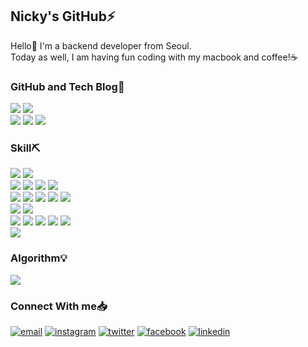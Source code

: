 <div id="introduction">
  <h2>Nicky's GitHub⚡️</h2>
  <p id="title">Hello👋 I'm a backend developer from Seoul.<br/>
    Today as well, I am having fun coding with my macbook and coffee!☕️
  </p>
</div>

<div>
  <h3>GitHub and Tech Blog📝</h3>
  <a href="https://github.com/nicky-day"><img src="https://hits.seeyoufarm.com/api/count/incr/badge.svg?url=https%3A%2F%2Fgithub.com%2Fnicky-day&count_bg=%23000000&title_bg=%23000000&icon=github.svg&icon_color=%23FFFFFF&title=Github&edge_flat=true"/></a>
  <a href="https://velog.io/@jsj3282"><img src="https://img.shields.io/badge/Tech%20Blog-11B48A?style=flat&logo=Vimeo&logoColor=white&link=https://velog.io/@jsj3282"/></a>
  <br/>
  <img src="https://github-readme-stats.vercel.app/api/top-langs/?username=nicky-day&theme=gotham">
  <img src="https://github-readme-stats.vercel.app/api?username=nicky-day&show_icons=true&theme=gotham">
  <img src="https://velog-readme-stats.vercel.app/api?name=jsj3282&color=dark">
</div>

<div>
  <h3>Skill⛏️</h3>
  <img src="https://img.shields.io/badge/html5-E34F26?style=flat&logo=html5&logoColor=white"/> <img src="https://img.shields.io/badge/css3-1572B6?style=flat&logo=css3&logoColor=white"/> <br/>
  <img src="https://img.shields.io/badge/JAVA-007396?style=flat&logo=java&logoColor=white"/> <img src="https://img.shields.io/badge/kotlin-7F52FF?style=flat&logo=kotlin&logoColor=white"/> <img src="https://img.shields.io/badge/python-3776AB?style=flat&logo=python&logoColor=white"/> <img src="https://img.shields.io/badge/javascript-F7DF1E?style=flat&logo=javascript&logoColor=white"/> <br/>      
  <img src="https://img.shields.io/badge/Spring-6DB33F?style=flat&logo=spring&logoColor=white"/> <img src="https://img.shields.io/badge/SpringBoot-6DB33F?style=flat&logo=springBoot&logoColor=white"/> <img src="https://img.shields.io/badge/SpringSecurity-6DB33F?style=flat&logo=springSecurity&logoColor=white"/> <img src="https://img.shields.io/badge/Hibernate-59666C?style=flat&logo=Hibernate&logoColor=white"/> <img src="https://img.shields.io/badge/react-F7DF1E?style=flat&logo=61DAFB&logoColor=white"/> <br/>
  <img src="https://img.shields.io/badge/MySQL-4479A1?style=flat&logo=MySQL&logoColor=white"/> <img src="https://img.shields.io/badge/PostgreSQL-4169E1?style=flat&logo=PostgreSQL&logoColor=white"/> <br/>
  <img src="https://img.shields.io/badge/linux-FCC624?style=flat&logo=linux&logoColor=white"/>  
  <img src="https://img.shields.io/badge/Jenkins-D24939?style=flat&logo=Jenkins&logoColor=white"/>
  <img src="https://img.shields.io/badge/Docker-2469ED?style=flat&logo=Docker&logoColor=white"/> <img src="https://img.shields.io/badge/Kubernetes-326CE5?style=flat&logo=Kubernetes&logoColor=white"/> <img src="https://img.shields.io/badge/aws-232F3E?style=flat&logo=aws&logoColor=white"/> <br/>
  <img src="https://img.shields.io/badge/github-181717?style=flat&logo=github&logoColor=white"/>
</div>

<div>
  <h3>Algorithm💡</h3>
  <img src="http://mazassumnida.wtf/api/v2/generate_badge?boj=jsj3282"
</div>

<div>
  <h3>Connect With me📥</h3>
  <a href="mailto:jeongseonju15@gmail.com"><img src="https://img.icons8.com/color/96/000000/gmail.png" alt="email"/></a>
  <a href="https://www.instagram.com/de_sj_awa"><img src="https://img.icons8.com/color/96/000000/instagram-new.png" alt="instagram"/></a>
  <a href="https://twitter.com/nicky_daynews"><img src="https://img.icons8.com/color/96/000000/twitter-squared.png" alt="twitter"/></a>
  <a href="https://www.facebook.com/jsj3282"><img src="https://img.icons8.com/color/96/000000/facebook.png" alt="facebook"/></a>
  <a href="https://www.linkedin.com/in/seonju-jeong-8787911b6"><img src="https://img.icons8.com/color/96/000000/linkedin.png" alt="linkedin"/></a>
</div>
